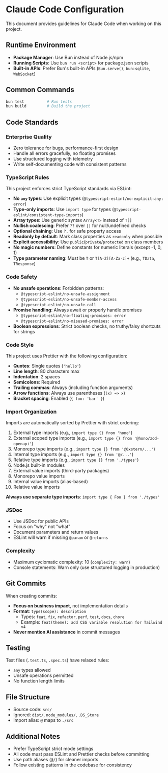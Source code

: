 # Claude Code Configuration

This document provides guidelines for Claude Code when working on this project.

## Runtime Environment

- **Package Manager**: Use Bun instead of Node.js/npm
- **Running Scripts**: Use `bun run <script>` for package.json scripts
- **Built-in APIs**: Prefer Bun's built-in APIs (`Bun.serve()`, `bun:sqlite`, `WebSocket`)

## Common Commands

```bash
bun test          # Run tests
bun build         # Build the project
```

## Code Standards

### Enterprise Quality

- Zero tolerance for bugs, performance-first design
- Handle all errors gracefully, no floating promises
- Use structured logging with telemetry
- Write self-documenting code with consistent patterns

### TypeScript Rules

This project enforces strict TypeScript standards via ESLint:

- **No `any` types**: Use explicit types (`@typescript-eslint/no-explicit-any: error`)
- **Type-only imports**: Use `import type` for types (`@typescript-eslint/consistent-type-imports`)
- **Array types**: Use generic syntax `Array<T>` instead of `T[]`
- **Nullish coalescing**: Prefer `??` over `||` for null/undefined checks
- **Optional chaining**: Use `?.` for safe property access
- **Readonly by default**: Mark class properties as `readonly` when possible
- **Explicit accessibility**: Use `public`/`private`/`protected` on class members
- **No magic numbers**: Define constants for numeric literals (except -1, 0, 1)
- **Type parameter naming**: Must be `T` or `T[A-Z][A-Za-z]+` (e.g., `TData`, `TResponse`)

### Code Safety

- **No unsafe operations**: Forbidden patterns:
  - `@typescript-eslint/no-unsafe-assignment`
  - `@typescript-eslint/no-unsafe-member-access`
  - `@typescript-eslint/no-unsafe-call`
- **Promise handling**: Always await or properly handle promises
  - `@typescript-eslint/no-floating-promises: error`
  - `@typescript-eslint/no-misused-promises: error`
- **Boolean expressions**: Strict boolean checks, no truthy/falsy shortcuts for strings

### Code Style

This project uses Prettier with the following configuration:

- **Quotes**: Single quotes (`'hello'`)
- **Line length**: 80 characters max
- **Indentation**: 2 spaces
- **Semicolons**: Required
- **Trailing commas**: Always (including function arguments)
- **Arrow functions**: Always use parentheses (`(x) => x`)
- **Bracket spacing**: Enabled (`{ foo: 'bar' }`)

### Import Organization

Imports are automatically sorted by Prettier with strict ordering:

1. External type imports (e.g., `import type {} from 'hono'`)
2. External scoped type imports (e.g., `import type {} from '@hono/zod-openapi'`)
3. Monorepo type imports (e.g., `import type {} from '@0xstern/...'`)
4. Internal type imports (e.g., `import type {} from '@/...'`)
5. Relative type imports (e.g., `import type {} from './types'`)
6. Node.js built-in modules
7. External value imports (third-party packages)
8. Monorepo value imports
9. Internal value imports (alias-based)
10. Relative value imports

**Always use separate type imports**: `import type { Foo } from './types'`

### JSDoc

- Use JSDoc for public APIs
- Focus on "why" not "what"
- Document parameters and return values
- ESLint will warn if missing `@param` or `@returns`

### Complexity

- Maximum cyclomatic complexity: 10 (`complexity: warn`)
- Console statements: Warn only (use structured logging in production)

## Git Commits

When creating commits:

- **Focus on business impact**, not implementation details
- **Format**: `type(scope): description`
  - Types: `feat`, `fix`, `refactor`, `perf`, `test`, `docs`, `chore`
  - Example: `feat(theme): add CSS variable resolution for Tailwind v4`
- **Never mention AI assistance** in commit messages

## Testing

Test files (`.test.ts`, `.spec.ts`) have relaxed rules:

- `any` types allowed
- Unsafe operations permitted
- No function length limits

## File Structure

- Source code: `src/`
- Ignored: `dist/`, `node_modules/`, `.DS_Store`
- Import alias: `@` maps to `./src`

## Additional Notes

- Prefer TypeScript strict mode settings
- All code must pass ESLint and Prettier checks before committing
- Use path aliases (`@/`) for cleaner imports
- Follow existing patterns in the codebase for consistency
